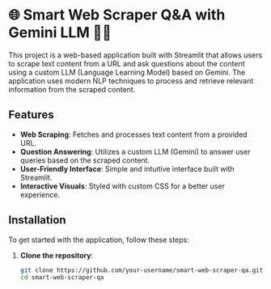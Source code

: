 # 🌐 Smart Web Scraper Q&A with Gemini LLM 🦙🦜

This project is a web-based application built with Streamlit that allows users to scrape text content from a URL and ask questions about the content using a custom LLM (Language Learning Model) based on Gemini. The application uses modern NLP techniques to process and retrieve relevant information from the scraped content.

## Features

- **Web Scraping**: Fetches and processes text content from a provided URL.
- **Question Answering**: Utilizes a custom LLM (Gemini) to answer user queries based on the scraped content.
- **User-Friendly Interface**: Simple and intuitive interface built with Streamlit.
- **Interactive Visuals**: Styled with custom CSS for a better user experience.

## Installation

To get started with the application, follow these steps:

1. **Clone the repository**:
   ```bash
   git clone https://github.com/your-username/smart-web-scraper-qa.git
   cd smart-web-scraper-qa
